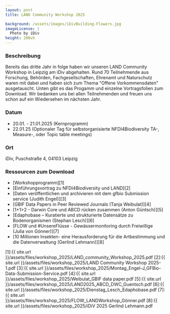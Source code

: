 ```yaml
---
layout: post 
title: LAND Community Workshop 2025

background: /assets/images/iDivBuilding-Flowers.jpg
imageLicense: |
  Photo by iDiv
height: 200vh 
---
```

### Beschreibung

Bereits das dritte Jahr in folge haben wir unseren LAND Community Workshop in Leipzig am iDiv abgehalten. Rund 70 Teilnehmende aus Forschung, Behörden, Fachgesellschaften, Ehrenamt und Naturschutz waren mit dabei und haben sich zum Thema "Offene Vorkommensdaten" ausgetauscht. Unten gibt es das Progamm und einzelne Vortragsfolien zum Download. Wir bedanken uns bei allen Teilnehmenden und freuen uns schon auf ein Wiedersehen im nächsten Jahr.
 

### Datum

- 20.01. - 21.01.2025 (Kernprogramm)
- 22.01.25 (Optionaler Tag für selbstorganisierte NFDI4Biodiversity TA-, Measure-, oder Topic table meetings)

### Ort

iDiv, Puschstraße 4, 04103 Leipzig




### Ressourcen zum Download
- [Workshopprogramm][1]
- [Einführungsvortrag zu NFDI4Biodiversity und LAND][2]
- [Daten veröffentlichen und archivieren mit dem gfbio Submission service (Judith Engel)][3]
- [GBIF Data Papers in Peer Reviewed Journals (Tanja Weibulat)][4]
- [1+1>2 - Darwin Core und ABCD rücken zusammen (Anton Güntsch)][5]
- [Edaphobase – Kuratierte und strukturierte Datensätze zu Bodenorganismen (Stephan Lesch)][6]
- [FLOW und #UnsereFlüsse - Gewässermonitoring durch Freiwillige (Julia von Gönner)][7]
- [10 Millionen Insekten- eine Herausforderung für die Artbestimmung und die Datenverwaltung (Gerlind Lehmann)][8]


[1]:{{ site.url }}/assets/files/workshop_2025/LAND_community_Workshop_2025.pdf
[2]:{{ site.url }}/assets/files/workshop_2025/LAND Community Workshop 2025-1.pdf
[3]:{{ site.url }}/assets/files/workshop_2025/Montag_Engel-J_GFBio-Data-Submission-Service.pdf
[4]:{{ site.url }}/assets/files/workshop_2025/Weibulat_GBIF data paper.pdf
[5]:{{ site.url }}/assets/files/workshop_2025/LAND2025_ABCD_DWC_Guentsch.pdf
[6]:{{ site.url }}/assets/files/workshop_2025/Dienstag_Lesch_Edaphobase.pdf
[7]:{{ site.url }}/assets/files/workshop_2025/FLOW_LANDWorkshop_Gönner.pdf
[8]:{{ site.url }}/assets/files/workshop_2025/iDiV 2025 Gerlind Lehmann.pdf